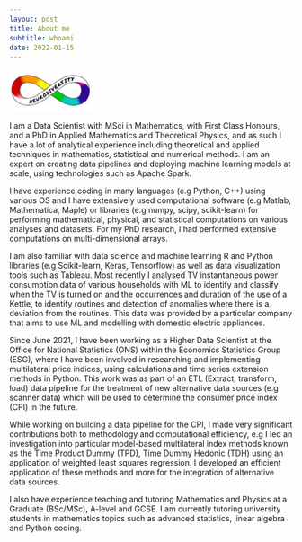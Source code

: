 ```yaml
---
layout: post
title: About me
subtitle: whoami
date: 2022-01-15
---
```

<img src="/assets/img/neurodiversity.png" alt="isolated" width="150"/>

I am a Data Scientist with MSci in Mathematics, with First Class Honours, and a PhD in Applied Mathematics and Theoretical Physics, and as such I have a lot of analytical experience including theoretical and applied techniques in mathematics, statistical and numerical methods. I am an expert on creating data pipelines and deploying machine learning models at scale, using technologies such as Apache Spark.

I have experience coding in many languages (e.g Python, C++) using various OS and I have extensively used computational software (e.g Matlab, Mathematica, Maple) or libraries (e.g numpy, scipy, scikit-learn) for performing mathematical, physical, and statistical computations on various analyses and datasets. For my PhD research, I had performed extensive computations on multi-dimensional arrays.

I am also familiar with data science and machine learning R and Python libraries (e.g Scikit-learn, Keras, Tensorflow) as well as data visualization tools such as Tableau. Most recently I analysed TV instantaneous power consumption data of various households with ML to identify and classify when the TV is turned on and the occurrences and duration of the use of a Kettle, to identify routines and detection of anomalies where there is a deviation from the routines. This data was provided by a particular company that aims to use ML and modelling with domestic electric appliances.

Since June 2021, I have been working as a Higher Data Scientist at the Office for National Statistics (ONS) within the Economics Statistics Group (ESG), where I have been involved in researching and implementing multilateral price indices, using calculations and time series extension methods in Python. This work was as part of an ETL (Extract, transform, load) data pipeline for the treatment of new alternative data sources (e.g scanner data) which will be used to determine the consumer price index (CPI) in the future.

While working on building a data pipeline for the CPI, I made very significant contributions both to methodology and computational efficiency, e.g I led an investigation into particular model-based multilateral index methods known as the Time Product Dummy (TPD), Time Dummy Hedonic (TDH) using an application of weighted least squares regression. I developed an efficient application of these methods and more for the integration of alternative data sources.

I also have experience teaching and tutoring Mathematics and Physics at a Graduate (BSc/MSc), A-level and GCSE. I am currently tutoring university students in mathematics topics such as advanced statistics, linear algebra and Python coding.

